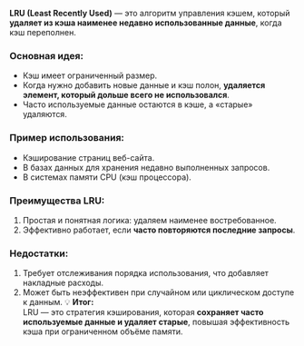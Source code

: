 **LRU (Least Recently Used)** — это алгоритм управления кэшем, который **удаляет из кэша наименее недавно использованные данные**, когда кэш переполнен.
### Основная идея:
- Кэш имеет ограниченный размер.
- Когда нужно добавить новые данные и кэш полон, **удаляется элемент, который дольше всего не использовался**.
- Часто используемые данные остаются в кэше, а «старые» удаляются.
### Пример использования:
- Кэширование страниц веб-сайта.
- В базах данных для хранения недавно выполненных запросов.
- В системах памяти CPU (кэш процессора).
### Преимущества LRU:
1. Простая и понятная логика: удаляем наименее востребованное.
2. Эффективно работает, если **часто повторяются последние запросы**.
### Недостатки:
1. Требует отслеживания порядка использования, что добавляет накладные расходы.
2. Может быть неэффективен при случайном или циклическом доступе к данным.
💡 **Итог:**  
LRU — это стратегия кэширования, которая **сохраняет часто используемые данные и удаляет старые**, повышая эффективность кэша при ограниченном объёме памяти.
